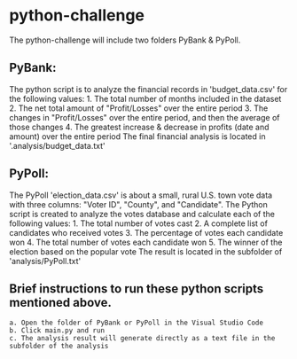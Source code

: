 # python-challenge
The python-challenge will include two folders PyBank & PyPoll.

PyBank: 
------------------------------------------------------------------------------------------------------------------------------------
The python script is to analyze the financial records in 'budget_data.csv' for the following values:
    1. The total number of months included in the dataset
    2. The net total amount of "Profit/Losses" over the entire period
    3. The changes in "Profit/Losses" over the entire period, and then the average of those changes
    4. The greatest increase & decrease in profits (date and amount) over the entire period
The final financial analysis is located in '.analysis/budget_data.txt'

PyPoll:
-------------------------------------------------------------------------------------------------------------------------------------
The PyPoll 'election_data.csv' is about a small, rural U.S. town vote data with three columns: "Voter ID", "County", and "Candidate". 
The Python script is created to analyze the votes database and calculate each of the following values:
    1. The total number of votes cast
    2. A complete list of candidates who received votes
    3. The percentage of votes each candidate won
    4. The total number of votes each candidate won
    5. The winner of the election based on the popular vote
The result is located in the subfolder of 'analysis/PyPoll.txt'

Brief instructions to run these python scripts mentioned above.
-------------------------------------------------------------------------------------------------------------------------------------
    a. Open the folder of PyBank or PyPoll in the Visual Studio Code
    b. Click main.py and run
    c. The analysis result will generate directly as a text file in the subfolder of the analysis

